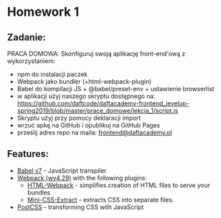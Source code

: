 # Homework 1
## Zadanie:
PRACA DOMOWA:
Skonfiguruj swoją aplikację front-end'ową z wykorzystaniem:
- npm do instalacji paczek
- Webpack jako bundler (+html-webpack-plugin)
- Babel do kompilacji JS + @babel/preset-env + ustawienie browserlist
- w aplikacji użyj naszego skryptu dostępnego na: https://github.com/daftcode/daftacademy-frontend_levelup-spring2019/blob/master/prace_domowe/lekcja_1/script.js
- Skryptu użyj przy pomocy deklaracji import
- wrzuć apkę na GitHub i opublikuj na GitHub Pages
- prześlij adres repo na maila: frontend@daftacademy.pl


## Features:
* [Babel v7](https://babeljs.io) - JavaScript transpiler
* [Webpack (wv4.29)](https://webpack.js.org) with the following plugins:
    - [HTML-Webpack](https://github.com/jantimon/html-webpack-plugin) - simplifies creation of HTML files to serve your bundles
    - [Mini-CSS-Extract](https://github.com/webpack-contrib/mini-css-extract-plugin) - extracts CSS into separate files.
* [PostCSS](https://postcss.org/) - transforming CSS with JavaScript
 